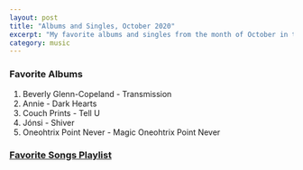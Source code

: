```yaml
---
layout: post
title: "Albums and Singles, October 2020"
excerpt: "My favorite albums and singles from the month of October in the 2020th year. "
category: music
---
```


### Favorite Albums

1. Beverly Glenn-Copeland - Transmission
2. Annie - Dark Hearts
3. Couch Prints - Tell U
4. Jónsi - Shiver
5. Oneohtrix Point Never - Magic Oneohtrix Point Never

### <a href="https://open.spotify.com/playlist/6d2NTdt5rcgRBE5xxEutU5" target="_blank" rel="noopener">Favorite Songs Playlist</a>

